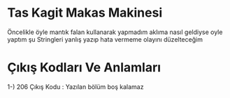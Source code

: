 # Tas Kagit Makas Makinesi
Öncelikle öyle mantık falan kullanarak yapmadım aklıma nasıl geldiyse oyle yaptım şu Stringleri yanlış yazıp hata vermeme olayını düzelteceğim

# Çıkış Kodları Ve Anlamları
1-) 206 Çıkış Kodu : Yazılan bölüm boş kalamaz 
